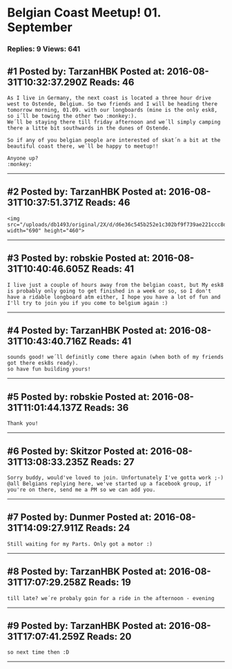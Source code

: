 # Belgian Coast Meetup! 01. September

### Replies: 9 Views: 641

## \#1 Posted by: TarzanHBK Posted at: 2016-08-31T10:32:37.290Z Reads: 46

```
As I live in Germany, the next coast is located a three hour drive west to Ostende, Belgium. So two friends and I will be heading there tomorrow morning, 01.09. with our longboards (mine is the only esk8, so i´ll be towing the other two :monkey:).
We´ll be staying there till friday afternoon and we´ll simply camping there a litte bit southwards in the dunes of Ostende.

So if any of you belgian people are interested of skat´n a bit at the beautiful coast there, we´ll be happy to meetup!!

Anyone up?
:monkey:
```

---
## \#2 Posted by: TarzanHBK Posted at: 2016-08-31T10:37:51.371Z Reads: 46

```
<img src="/uploads/db1493/original/2X/d/d6e36c545b252e1c302bf9f739ae221ccc8dd1e9.jpg" width="690" height="460">
```

---
## \#3 Posted by: robskie Posted at: 2016-08-31T10:40:46.605Z Reads: 41

```
I live just a couple of hours away from the belgian coast, but My esk8 is probably only going to get finished in a week or so, so I don't have a ridable longboard atm either, I hope you have a lot of fun and I'll try to join you if you come to belgium again :)
```

---
## \#4 Posted by: TarzanHBK Posted at: 2016-08-31T10:43:40.716Z Reads: 41

```
sounds good! we´ll definitly come there again (when both of my friends got there esk8s ready).
so have fun building yours!
```

---
## \#5 Posted by: robskie Posted at: 2016-08-31T11:01:44.137Z Reads: 36

```
Thank you!
```

---
## \#6 Posted by: Skitzor Posted at: 2016-08-31T13:08:33.235Z Reads: 27

```
Sorry buddy, would've loved to join. Unfortunately I've gotta work ;-)
@all Belgians replying here, we've started up a facebook group, if you're on there, send me a PM so we can add you.
```

---
## \#7 Posted by: Dunmer Posted at: 2016-08-31T14:09:27.911Z Reads: 24

```
Still waiting for my Parts. Only got a motor :)
```

---
## \#8 Posted by: TarzanHBK Posted at: 2016-08-31T17:07:29.258Z Reads: 19

```
till late? we´re probaly goin for a ride in the afternoon - evening
```

---
## \#9 Posted by: TarzanHBK Posted at: 2016-08-31T17:07:41.259Z Reads: 20

```
so next time then :D
```

---

